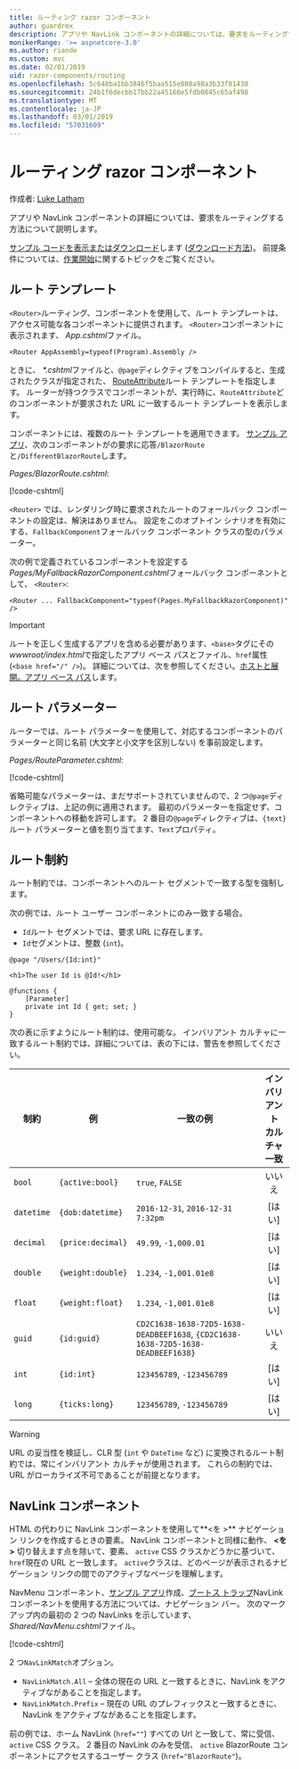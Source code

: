 ```yaml
---
title: ルーティング razor コンポーネント
author: guardrex
description: アプリや NavLink コンポーネントの詳細については、要求をルーティングする方法について説明します。
monikerRange: '>= aspnetcore-3.0'
ms.author: riande
ms.custom: mvc
ms.date: 02/01/2019
uid: razor-components/routing
ms.openlocfilehash: 5c648ba1bb3846f5baa515e808a98a3b33f81438
ms.sourcegitcommit: 24b1f6decbb17bb22a45166e5fdb0845c65af498
ms.translationtype: MT
ms.contentlocale: ja-JP
ms.lasthandoff: 03/01/2019
ms.locfileid: "57031609"
---
```

# <a name="razor-components-routing"></a>ルーティング razor コンポーネント

作成者: [Luke Latham](https://github.com/guardrex)

アプリや NavLink コンポーネントの詳細については、要求をルーティングする方法について説明します。

[サンプル コードを表示またはダウンロード](https://github.com/aspnet/Docs/tree/master/aspnetcore/razor-components/common/samples/)します ([ダウンロード方法](xref:index#how-to-download-a-sample))。 前提条件については、[作業開始](xref:razor-components/get-started)に関するトピックをご覧ください。

## <a name="route-templates"></a>ルート テンプレート

`<Router>`ルーティング、コンポーネントを使用して、ルート テンプレートは、アクセス可能な各コンポーネントに提供されます。 `<Router>`コンポーネントに表示されます、 *App.cshtml*ファイル。

```cshtml
<Router AppAssembly=typeof(Program).Assembly />
```

ときに、  *\*.cshtml*ファイルと、`@page`ディレクティブをコンパイルすると、生成されたクラスが指定された、 [RouteAttribute](/dotnet/api/microsoft.aspnetcore.mvc.routeattribute)ルート テンプレートを指定します。 ルーターが持つクラスでコンポーネントが、実行時に、`RouteAttribute`どのコンポーネントが要求された URL に一致するルート テンプレートを表示します。

コンポーネントには、複数のルート テンプレートを適用できます。 [サンプル アプリ](https://github.com/aspnet/Docs/tree/master/aspnetcore/razor-components/common/samples/)、次のコンポーネントがの要求に応答`/BlazorRoute`と`/DifferentBlazorRoute`します。

*Pages/BlazorRoute.cshtml*:

[!code-cshtml[](common/samples/3.x/BlazorSample/Pages/BlazorRoute.cshtml?start=1&end=4)]

`<Router>` では、レンダリング時に要求されたルートのフォールバック コンポーネントの設定は、解決はありません。 設定をこのオプトイン シナリオを有効にする、`FallbackComponent`フォールバック コンポーネント クラスの型のパラメーター。

次の例で定義されているコンポーネントを設定する*Pages/MyFallbackRazorComponent.cshtml*フォールバック コンポーネントとして、 `<Router>`:

```cshtml
<Router ... FallbackComponent="typeof(Pages.MyFallbackRazorComponent)" />
```

> [!IMPORTANT]
> ルートを正しく生成するアプリを含める必要があります、`<base>`タグにその*wwwroot/index.html*で指定したアプリ ベース パスとファイル、`href`属性 (`<base href="/" />`)。 詳細については、次を参照してください。[ホストと展開。アプリ ベース パス](xref:host-and-deploy/razor-components/index#app-base-path)します。

## <a name="route-parameters"></a>ルート パラメーター

ルーターでは、ルート パラメーターを使用して、対応するコンポーネントのパラメーターと同じ名前 (大文字と小文字を区別しない) を事前設定します。

*Pages/RouteParameter.cshtml*:

[!code-cshtml[](common/samples/3.x/BlazorSample/Pages/RouteParameter.cshtml?start=1&end=8)]

省略可能なパラメーターは、まだサポートされていませんので、2 つ`@page`ディレクティブは、上記の例に適用されます。 最初のパラメーターを指定せず、コンポーネントへの移動を許可します。 2 番目の`@page`ディレクティブは、`{text}`ルート パラメーターと値を割り当てます、`Text`プロパティ。

## <a name="route-constraints"></a>ルート制約

ルート制約では、コンポーネントへのルート セグメントで一致する型を強制します。

次の例では、ルート ユーザー コンポーネントにのみ一致する場合。

* `Id`ルート セグメントでは、要求 URL に存在します。
* `Id`セグメントは、整数 (`int`)。

```cshtml
@page "/Users/{Id:int}"

<h1>The user Id is @Id!</h1>

@functions {
    [Parameter]
    private int Id { get; set; }
}
```

次の表に示すようにルート制約は、使用可能な。 インバリアント カルチャに一致するルート制約では、詳細については、表の下には、警告を参照してください。

| 制約 | 例           | 一致の例                                                                  | インバリアント<br>カルチャ<br>一致 |
| ---------- | ----------------- | -------------------------------------------------------------------------------- | :------------------------------: |
| `bool`     | `{active:bool}`   | `true`, `FALSE`                                                                  | いいえ                               |
| `datetime` | `{dob:datetime}`  | `2016-12-31`, `2016-12-31 7:32pm`                                                | [はい]                              |
| `decimal`  | `{price:decimal}` | `49.99`, `-1,000.01`                                                             | [はい]                              |
| `double`   | `{weight:double}` | `1.234`, `-1,001.01e8`                                                           | [はい]                              |
| `float`    | `{weight:float}`  | `1.234`, `-1,001.01e8`                                                           | [はい]                              |
| `guid`     | `{id:guid}`       | `CD2C1638-1638-72D5-1638-DEADBEEF1638`, `{CD2C1638-1638-72D5-1638-DEADBEEF1638}` | いいえ                               |
| `int`      | `{id:int}`        | `123456789`, `-123456789`                                                        | [はい]                              |
| `long`     | `{ticks:long}`    | `123456789`, `-123456789`                                                        | [はい]                              |

> [!WARNING]
> URL の妥当性を検証し、CLR 型 (`int` や `DateTime` など) に変換されるルート制約では、常にインバリアント カルチャが使用されます。 これらの制約では、URL がローカライズ不可であることが前提となります。

## <a name="navlink-component"></a>NavLink コンポーネント

HTML の代わりに NavLink コンポーネントを使用して**\<を >** ナビゲーション リンクを作成するときの要素。 NavLink コンポーネントと同様に動作、 **\<を >** 切り替えます点を除いて、要素、 `active` CSS クラスかどうかに基づいて、`href`現在の URL と一致します。 `active`クラスは、どのページが表示されるナビゲーション リンクの間でのアクティブなページを理解します。

NavMenu コンポーネント、[サンプル アプリ](https://github.com/aspnet/Docs/tree/master/aspnetcore/razor-components/common/samples/)作成、[ブートス トラップ](https://getbootstrap.com/docs/)NavLink コンポーネントを使用する方法については、ナビゲーション バー。 次のマークアップ内の最初の 2 つの NavLinks を示しています、 *Shared/NavMenu.cshtml*ファイル。

[!code-cshtml[](common/samples/3.x/BlazorSample/Shared/NavMenu.cshtml?start=13&end=24&highlight=4-6,9-11)]

2 つ`NavLinkMatch`オプション。

* `NavLinkMatch.All` &ndash; 全体の現在の URL と一致するときに、NavLink をアクティブながあることを指定します。
* `NavLinkMatch.Prefix` &ndash; 現在の URL のプレフィックスと一致するときに、NavLink をアクティブながあることを指定します。

前の例では、ホーム NavLink (`href=""`) すべての Url と一致して、常に受信、 `active` CSS クラス。 2 番目の NavLink のみを受信、 `active` BlazorRoute コンポーネントにアクセスするユーザー クラス (`href="BlazorRoute"`)。
